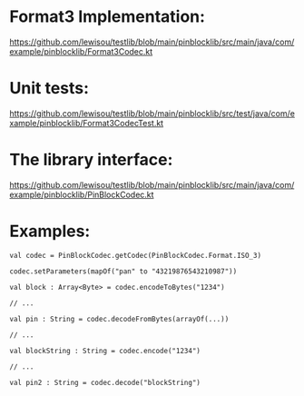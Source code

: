 # Format3 Implementation:
https://github.com/lewisou/testlib/blob/main/pinblocklib/src/main/java/com/example/pinblocklib/Format3Codec.kt

# Unit tests:
https://github.com/lewisou/testlib/blob/main/pinblocklib/src/test/java/com/example/pinblocklib/Format3CodecTest.kt

# The library interface:
https://github.com/lewisou/testlib/blob/main/pinblocklib/src/main/java/com/example/pinblocklib/PinBlockCodec.kt

# Examples:

``` 
val codec = PinBlockCodec.getCodec(PinBlockCodec.Format.ISO_3)

codec.setParameters(mapOf("pan" to "43219876543210987"))

val block : Array<Byte> = codec.encodeToBytes("1234")

// ...

val pin : String = codec.decodeFromBytes(arrayOf(...))

// ...

val blockString : String = codec.encode("1234")

// ...

val pin2 : String = codec.decode("blockString")


``` 
